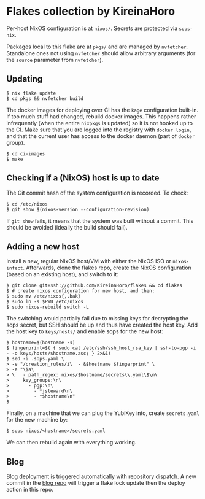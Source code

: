 # Flakes collection by KireinaHoro

Per-host NixOS configuration is at `nixos/`.  Secrets are protected via
`sops-nix`.

Packages local to this flake are at `pkgs/` and are managed by `nvfetcher`.
Standalone ones not using `nvfetcher` should allow arbitrary arguments (for the
`source` parameter from `nvfetcher`).

## Updating

```console
$ nix flake update
$ cd pkgs && nvfetcher build
```

The docker images for deploying over CI has the `kage` configuration built-in.
If too much stuff had changed, rebuild docker images.  This happens rather
infrequently (when the entire `nixpkgs` is updated) so it is not hooked up to
the CI.  Make sure that you are logged into the registry with `docker login`,
and that the current user has access to the docker daemon (part of `docker`
group).

```console
$ cd ci-images
$ make
```

## Checking if a (NixOS) host is up to date

The Git commit hash of the system configuration is recorded.  To check:

```console
$ cd /etc/nixos
$ git show $(nixos-version --configuration-revision)
```

If `git show` fails, it means that the system was built without a commit.  This
should be avoided (ideally the build should fail).

## Adding a new host

Install a new, regular NixOS host/VM with either the NixOS ISO or
`nixos-infect`.  Afterwards, clone the flakes repo, create the NixOS
configuration (based on an existing host), and switch to it:

```console
$ git clone git+ssh://github.com/KireinaHoro/flakes && cd flakes
$ # create nixos configuration for new host, and then:
$ sudo mv /etc/nixos{,.bak}
$ sudo ln -s $PWD /etc/nixos
$ sudo nixos-rebuild switch -L
```

The switching would partially fail due to missing keys for decrypting the sops
secret, but SSH should be up and thus have created the host key.  Add the host
key to `keys/hosts/` and enable sops for the new host:

```console
$ hostname=$(hostname -s)
$ fingerprint=$( { sudo cat /etc/ssh/ssh_host_rsa_key | ssh-to-pgp -i - -o keys/hosts/$hostname.asc; } 2>&1)
$ sed -i .sops.yaml \
> -e "/creation_rules/i\  - &$hostname $fingerprint" \
> -e "\$a\
> \   - path_regex: nixos/$hostname/secrets\\.yaml\$\n\
>     key_groups:\n\
>       - pgp:\n\
>         - *jsteward\n\
>         - *$hostname\n"
$
```

Finally, on a machine that we can plug the YubiKey into, create `secrets.yaml`
for the new machine by:

```console
$ sops nixos/<hostname>/secrets.yaml
```

We can then rebuild again with everything working.

## Blog

Blog deployment is triggered automatically with repository dispatch.  A new
commit in the [blog repo](https://github.com/KireinaHoro/jsteward.moe) will
trigger a flake lock update then the deploy action in this repo.
